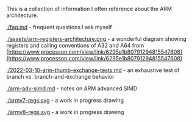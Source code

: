 This is a collection of information I often reference about the ARM architecture.

[./faq.md](./faq.md) - frequent questions I ask myself

[./assets/arm-registers-architecture.png](./assets/arm-registers-architecture.png) - a wonderful diagram showing registers and calling conventions of A32 and A64 from [https://www.processon.com/view/link/6295e1b80791294815547608](https://www.processon.com/view/link/6295e1b80791294815547608)

[./2022-03-10-arm-thumb-exchange-tests.md](./2022-03-10-arm-thumb-exchange-tests.md) - an exhaustive test of branch vs. branch-and-exchange behavior

[./arm-adv-simd.md](./arm-adv-simd.md) - notes on ARM advanced SIMD

[./armv7-regs.svg](./armv7-regs.svg) - a work in progress drawing

[./armv8-regs.svg](./armv8-regs.svg) - a work in progress drawing